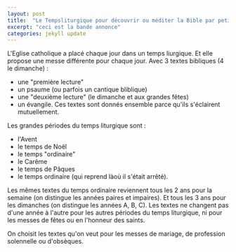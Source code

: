 ```yaml
---
layout: post
title:  "Le Tempsliturgique pour découvrir ou méditer la Bible par petit morceaux cohérents"
excerpt: "ceci est la bande annonce"
categories: jekyll update
---
```


L'Eglise catholique a placé chaque jour dans un temps liurgique.
Et elle propose une messe différente pour chaque jour. 
Avec 3 textes bibliques (4 le dimanche) :
- une "première lecture"
- un psaume (ou parfois un cantique bliblique)
- une "deuxième lecture" (le dimanche et aux grandes fêtes)
- un évangile.
Ces textes sont donnés ensemble parce qu'ils s'éclairent mutuellement.

Les grandes périodes du temps liturgique sont :
- l'Avent
- le temps de Noël
- le temps "ordinaire"
- le Carême
- le temps de Pâques
- le temps ordinaire (qui reprend làoù il s'était arrêté).

Les mêmes textes du temps ordinaire reviennent tous les 2 ans pour la semaine (on distingue les années paires et impaires).
Et tous les 3 ans pour les dimanches (on distingue les années A, B, C).
Les textes ne changent pas d'une année à l'autre pour les autres périodes du temps liturgique, 
ni pour les messes de fêtes ou en l'honneur des saints.

On choisit les textes qu'on veut pour les messes de mariage, de profession solennelle ou d'obsèques.

